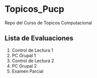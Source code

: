 # Topicos_Pucp
Repo del Curso de Topicos Computacional
## Lista de Evaluaciones ##
1. Control de Lectura 1
2. PC Grupal 1
3. Control de Lectura 2
4. PC Grupal 2
5. Examen Parcial
